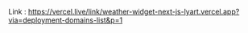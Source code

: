 Link : https://vercel.live/link/weather-widget-next-js-lyart.vercel.app?via=deployment-domains-list&p=1
